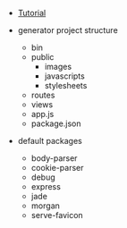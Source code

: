 * [Tutorial](http://j.mp/1OWAdi1)
* generator project structure
  - bin
  - public
    + images
    + javascripts
    + stylesheets
  - routes
  - views
  - app.js
  - package.json


* default packages
  + body-parser
  + cookie-parser
  + debug
  + express
  + jade
  + morgan
  + serve-favicon
